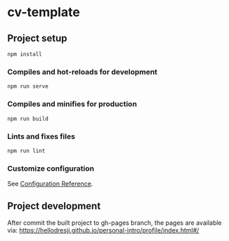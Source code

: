 # cv-template

## Project setup

```
npm install
```

### Compiles and hot-reloads for development

```
npm run serve
```

### Compiles and minifies for production

```
npm run build
```

### Lints and fixes files

```
npm run lint
```

### Customize configuration

See [Configuration Reference](https://cli.vuejs.org/config/).

## Project development

After commit the built project to gh-pages branch, the pages are available via: https://hellodresji.github.io/personal-intro/profile/index.html#/
